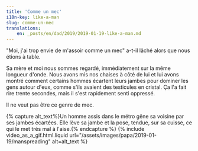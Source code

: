 ```yaml
---
title: 'Comme un mec'
i18n-key: like-a-man
slug: comme-un-mec
translations:
    en: _posts/en/dad/2019/2019-01-19-like-a-man.md
---
```


"Moi, j'ai trop envie de m'assoir comme un mec" a-t-il lâché alors que nous
étions à table.

<!-- more -->

Sa mère et moi nous sommes regardé, immédiatement sur la même longueur d'onde.
Nous avons mis nos chaises à côté de lui et lui avons montré comment certains
hommes écartent leurs jambes pour dominer les gens autour d'eux, comme s'ils
avaient des testicules en cristal. Ça l'a fait rire trente secondes, mais il
s'est rapidement senti oppressé.

Il ne veut pas être ce genre de mec.

{% capture alt_text%}Un homme assis dans le métro gêne sa voisine par ses jambes
écartées. Elle lève sa jambe et la pose, tendue, sur sa cuisse, ce qui le met
très mal à l'aise.{% endcapture %} {% include video_as_a_gif.html.liquid
url="/assets/images/papa/2019-01-19/manspreading"
alt=alt_text
%}
